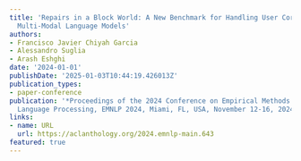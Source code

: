 ```yaml
---
title: 'Repairs in a Block World: A New Benchmark for Handling User Corrections with
  Multi-Modal Language Models'
authors:
- Francisco Javier Chiyah Garcia
- Alessandro Suglia
- Arash Eshghi
date: '2024-01-01'
publishDate: '2025-01-03T10:44:19.426013Z'
publication_types:
- paper-conference
publication: '*Proceedings of the 2024 Conference on Empirical Methods in Natural
  Language Processing, EMNLP 2024, Miami, FL, USA, November 12-16, 2024*'
links:
- name: URL
  url: https://aclanthology.org/2024.emnlp-main.643
featured: true
---
```

